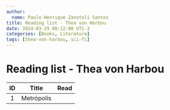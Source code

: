 ```yaml
---
author:
  name: Paulo Henrique Zanoteli Santos
title: Reading list - Thea von Harbou
date: 2024-03-29 00:12:00 UTC-3
categories: [Books, Literature]
tags: [thea-von-harbou, sci-fi]
---
```


# Reading list - Thea von Harbou

| ID  | Title      | Read |
|:---:| ---------- |:----:|
| 1   | Metrópolis |      |
